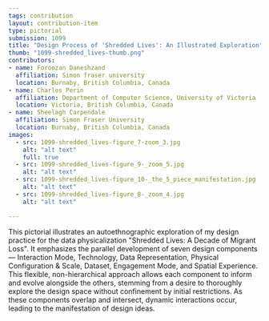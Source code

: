 ```yaml
---
tags: contribution
layout: contribution-item
type: pictorial
submission: 1099
title: "Design Process of 'Shredded Lives': An Illustrated Exploration"
thumb: "1099-shredded_lives-thumb.png"
contributors: 
- name: Foroozan Daneshzand
  affiliation: Simon fraser university
  location: Burnaby, British Columbia, Canada
- name: Charles Perin
  affiliation: Department of Computer Science, University of Victoria
  location: Victoria, British Columbia, Canada
- name: Sheelagh Carpendale
  affiliation: Simon Fraser University
  location: Burnaby, British Columbia, Canada
images: 
  - src: 1099-shredded_lives-figure_7-zoom_3.jpg
    alt: "alt text"
    full: true
  - src: 1099-shredded_lives-figure_9-_zoom_5.jpg
    alt: "alt text"
  - src: 1099-shredded_lives-figure_10-_the_5_piece_manifestation.jpg
    alt: "alt text"
  - src: 1099-shredded_lives-figure_8-_zoom_4.jpg
    alt: "alt text"

---
```


This pictorial illustrates an autoethnographic exploration of my design
practice for the data physicalization "Shredded Lives: A Decade of
Migrant Loss". It emphasizes the parallel development of seven design
components — Interaction Mode, Technology, Data Representation,
Physical Configuration & Scale, Dataset, Engagement Mode, and Spatial
Experience. This flexible, non-hierarchical approach allows each
component to inform and evolve alongside the others, stemming from a
desire to thoroughly explore the design space without confinement by
initial restrictions. As these components overlap and intersect, dynamic
interactions occur, leading to the manifestation of design ideas.
